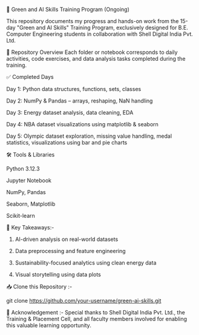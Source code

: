 🌱 Green and AI Skills Training Program (Ongoing)

This repository documents my progress and hands-on work from the 15-day "Green and AI Skills" Training Program, exclusively designed for B.E. Computer Engineering students in collaboration with Shell Digital India Pvt. Ltd.

📘 Repository Overview
Each folder or notebook corresponds to daily activities, code exercises, and data analysis tasks completed during the training.

✅ Completed Days

Day 1: Python data structures, functions, sets, classes

Day 2: NumPy & Pandas – arrays, reshaping, NaN handling

Day 3: Energy dataset analysis, data cleaning, EDA

Day 4: NBA dataset visualizations using matplotlib & seaborn

Day 5: Olympic dataset exploration, missing value handling, medal statistics, visualizations using bar and pie charts


🛠️ Tools & Libraries

Python 3.12.3

Jupyter Notebook

NumPy, Pandas

Seaborn, Matplotlib

Scikit-learn

🎯 Key Takeaways:-
1) AI-driven analysis on real-world datasets

2) Data preprocessing and feature engineering

3) Sustainability-focused analytics using clean energy data

4) Visual storytelling using data plots

📥 Clone this Repository :-

git clone https://github.com/your-username/green-ai-skills.git


🙏 Acknowledgement :-
Special thanks to Shell Digital India Pvt. Ltd., the Training & Placement Cell, and all faculty members involved for enabling this valuable learning opportunity.
